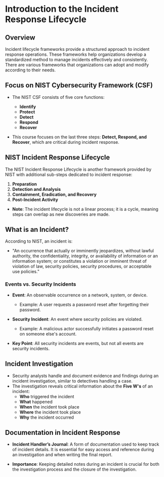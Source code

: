 # Introduction to the Incident Response Lifecycle

## Overview

Incident lifecycle frameworks provide a structured approach to incident response operations. These frameworks help organizations develop a standardized method to manage incidents effectively and consistently. There are various frameworks that organizations can adopt and modify according to their needs.

## Focus on NIST Cybersecurity Framework (CSF)

- The NIST CSF consists of five core functions:
  - **Identify**
  - **Protect**
  - **Detect**
  - **Respond**
  - **Recover**

- This course focuses on the last three steps: **Detect, Respond, and Recover**, which are critical during incident response.

## NIST Incident Response Lifecycle

The NIST Incident Response Lifecycle is another framework provided by NIST with additional sub-steps dedicated to incident response:

1. **Preparation**
2. **Detection and Analysis**
3. **Containment, Eradication, and Recovery**
4. **Post-Incident Activity**

- **Note**: The incident lifecycle is not a linear process; it is a cycle, meaning steps can overlap as new discoveries are made.

## What is an Incident?

According to NIST, an incident is:

- "An occurrence that actually or imminently jeopardizes, without lawful authority, the confidentiality, integrity, or availability of information or an information system; or constitutes a violation or imminent threat of violation of law, security policies, security procedures, or acceptable use policies."

### Events vs. Security Incidents

- **Event**: An observable occurrence on a network, system, or device.
  - Example: A user requests a password reset after forgetting their password.
- **Security Incident**: An event where security policies are violated.
  - Example: A malicious actor successfully initiates a password reset on someone else's account.

- **Key Point**: All security incidents are events, but not all events are security incidents.

## Incident Investigation

- Security analysts handle and document evidence and findings during an incident investigation, similar to detectives handling a case.
- The investigation reveals critical information about the **Five W's** of an incident:
  - **Who** triggered the incident
  - **What** happened
  - **When** the incident took place
  - **Where** the incident took place
  - **Why** the incident occurred

## Documentation in Incident Response

- **Incident Handler’s Journal**: A form of documentation used to keep track of incident details. It is essential for easy access and reference during an investigation and when writing the final report.

- **Importance**: Keeping detailed notes during an incident is crucial for both the investigation process and the closure of the investigation.